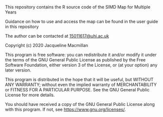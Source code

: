 This repository contains the R source code of the SIMD Map for Multiple Years

Guidance on how to use and access the map can be found in the user guide in this repository

The author can be contacted at 15011617@uhi.ac.uk

Copyright (c) 2020 Jacqueline Macmillan

This program is free software: you can redistribute it and/or modify
it under the terms of the GNU General Public License as published by
the Free Software Foundation, either version 3 of the License, or
(at your option) any later version.

This program is distributed in the hope that it will be useful,
but WITHOUT ANY WARRANTY; without even the implied warranty of
MERCHANTABILITY or FITNESS FOR A PARTICULAR PURPOSE.  See the
GNU General Public License for more details.

You should have received a copy of the GNU General Public License
along with this program.  If not, see <https://www.gnu.org/licenses/>.
